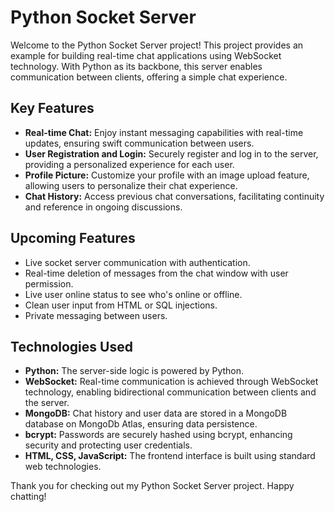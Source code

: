 # Python Socket Server

Welcome to the Python Socket Server project! This project provides an example for building real-time chat applications using WebSocket technology. With Python as its backbone, this server enables communication between clients, offering a simple chat experience.

## Key Features
- **Real-time Chat:** Enjoy instant messaging capabilities with real-time updates, ensuring swift communication between users.
- **User Registration and Login:** Securely register and log in to the server, providing a personalized experience for each user.
- **Profile Picture:** Customize your profile with an image upload feature, allowing users to personalize their chat experience.
- **Chat History:** Access previous chat conversations, facilitating continuity and reference in ongoing discussions.

## Upcoming Features
- Live socket server communication with authentication.
- Real-time deletion of messages from the chat window with user permission.
- Live user online status to see who's online or offline.
- Clean user input from HTML or SQL injections.
- Private messaging between users.

## Technologies Used
- **Python:** The server-side logic is powered by Python.
- **WebSocket:** Real-time communication is achieved through WebSocket technology, enabling bidirectional communication between clients and the server.
- **MongoDB:** Chat history and user data are stored in a MongoDB database on MongoDb Atlas, ensuring data persistence.
- **bcrypt:** Passwords are securely hashed using bcrypt, enhancing security and protecting user credentials.
- **HTML, CSS, JavaScript:** The frontend interface is built using standard web technologies.

Thank you for checking out my Python Socket Server project. Happy chatting!
